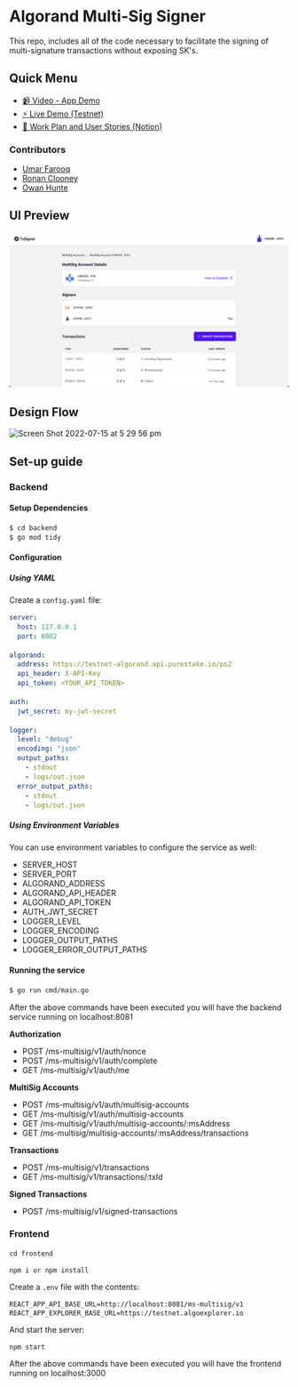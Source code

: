 # Algorand Multi-Sig Signer

This repo, includes all of the code necessary to facilitate the signing of multi-signature transactions without exposing SK's.

## Quick Menu

- [📹 Video - App Demo](https://www.youtube.com/watch?v=IwDzK1tyyo0)
- [⚡️ Live Demo (Testnet)](https://txsigner.strandgeek.com/)
- [📄 Work Plan and User Stories (Notion)](https://kaput-water-8b9.notion.site/Algorand-MultiSig-Bounty-bad9053e69084f92a3e5713583fb8585)


### Contributors

- [Umar Farooq](https://github.com/UmarFarooq-MP)
- [Ronan Clooney](https://github.com/clooneyr)
- [Owan Hunte](https://github.com/owanhunte)

## UI Preview

<img width="791" alt="App Screen Shot" src="frontend/public/txsigner-screenshot.png">


## Design Flow

<img width="791" alt="Screen Shot 2022-07-15 at 5 29 56 pm" src="https://user-images.githubusercontent.com/73086339/179174428-20f708bf-8eaf-4f5a-959a-7fa03e857835.png">


## Set-up guide

### Backend

#### Setup Dependencies

```bash
$ cd backend
$ go mod tidy
```

#### Configuration

##### Using YAML

Create a `config.yaml` file:

```yaml
server:
  host: 127.0.0.1
  port: 8082

algorand:
  address: https://testnet-algorand.api.purestake.io/ps2
  api_header: X-API-Key
  api_token: <YOUR_API_TOKEN>

auth:
  jwt_secret: my-jwt-secret

logger:
  level: "debug"
  encoding: "json"
  output_paths:
    - stdout
    - logs/out.json
  error_output_paths:
    - stdout
    - logs/out.json

```

##### Using Environment Variables

You can use environment variables to configure the service as well:

- SERVER_HOST
- SERVER_PORT
- ALGORAND_ADDRESS
- ALGORAND_API_HEADER
- ALGORAND_API_TOKEN
- AUTH_JWT_SECRET
- LOGGER_LEVEL
- LOGGER_ENCODING
- LOGGER_OUTPUT_PATHS
- LOGGER_ERROR_OUTPUT_PATHS


#### Running the service

```bash
$ go run cmd/main.go
```

After the above commands have been executed you will have the backend service running on localhost:8081

**Authorization**
- POST /ms-multisig/v1/auth/nonce
- POST /ms-multisig/v1/auth/complete
- GET /ms-multisig/v1/auth/me

**MultiSig Accounts**
- POST /ms-multisig/v1/auth/multisig-accounts
- GET /ms-multisig/v1/auth/multisig-accounts
- GET /ms-multisig/v1/auth/multisig-accounts/:msAddress
- GET /ms-multisig/multisig-accounts/:msAddress/transactions

**Transactions**
- POST /ms-multisig/v1/transactions
- GET /ms-multisig/v1/transactions/:txId

**Signed Transactions**
- POST /ms-multisig/v1/signed-transactions

### Frontend

```
cd frontend
```

```
npm i or npm install
```

Create a `.env` file with the contents:

```
REACT_APP_API_BASE_URL=http://localhost:8081/ms-multisig/v1
REACT_APP_EXPLORER_BASE_URL=https://testnet.algoexplorer.io
```

And start the server:
```
npm start
```

After the above commands have been executed you will have the frontend running on localhost:3000
